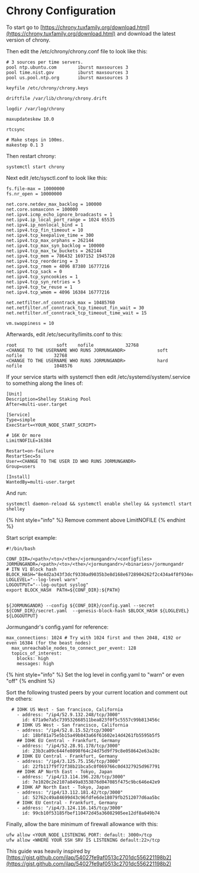 # Chrony Configuration

To start go to [https://chrony.tuxfamily.org/download.html](https://chrony.tuxfamily.org/download.html) and download the latest version of chrony.

Then edit the /etc/chrony/chrony.conf file to look like this:

```text
# 3 sources per time servers.
pool ntp.ubuntu.com        iburst maxsources 3
pool time.nist.gov         iburst maxsources 3
pool us.pool.ntp.org       iburst maxsources 3

keyfile /etc/chrony/chrony.keys

driftfile /var/lib/chrony/chrony.drift

logdir /var/log/chrony

maxupdateskew 10.0

rtcsync

# Make steps in 100ms.
makestep 0.1 3
```

Then restart chrony:

```text
systemctl start chrony
```

Next edit /etc/sysctl.conf to look like this:

```text
fs.file-max = 10000000
fs.nr_open = 10000000

net.core.netdev_max_backlog = 100000
net.core.somaxconn = 100000
net.ipv4.icmp_echo_ignore_broadcasts = 1
net.ipv4.ip_local_port_range = 1024 65535
net.ipv4.ip_nonlocal_bind = 1
net.ipv4.tcp_fin_timeout = 10
net.ipv4.tcp_keepalive_time = 300
net.ipv4.tcp_max_orphans = 262144
net.ipv4.tcp_max_syn_backlog = 100000
net.ipv4.tcp_max_tw_buckets = 262144
net.ipv4.tcp_mem = 786432 1697152 1945728
net.ipv4.tcp_reordering = 3
net.ipv4.tcp_rmem = 4096 87380 16777216
net.ipv4.tcp_sack = 0
net.ipv4.tcp_syncookies = 1
net.ipv4.tcp_syn_retries = 5
net.ipv4.tcp_tw_reuse = 1
net.ipv4.tcp_wmem = 4096 16384 16777216

net.netfilter.nf_conntrack_max = 10485760
net.netfilter.nf_conntrack_tcp_timeout_fin_wait = 30
net.netfilter.nf_conntrack_tcp_timeout_time_wait = 15

vm.swappiness = 10
```

Afterwards, edit /etc/security/limits.conf to this:

```text
root               soft    nofile            32768
<CHANGE TO THE USERNAME WHO RUNS JORMUNGANDR>            soft    nofile            32768
<CHANGE TO THE USERNAME WHO RUNS JORMUNGANDR>            hard    nofile            1048576
```

If your service starts with systemctl then edit /etc/systemd/system/.service to something along the lines of:

```text
[Unit]
Description=Shelley Staking Pool
After=multi-user.target

[Service]
Type=simple
ExecStart=<YOUR_NODE_START_SCRIPT>

# 16K Or more
LimitNOFILE=16384

Restart=on-failure
RestartSec=5s
User=<CHANGE TO THE USER ID WHO RUNS JORMUNGANDR>
Group=users

[Install]
WantedBy=multi-user.target
```

And run:

```text
systemctl daemon-reload && systemctl enable shelley && systemctl start shelley
```

{% hint style="info" %}
Remove comment above LimitNOFILE
{% endhint %}

Start script example:

```text
#!/bin/bash

CONF_DIR=/<path>/<to>/<the>/<jormungandr>/<configfiles>
JORMUNGANDR=/<path>/<to>/<the>/<jormungandr>/<binaries>/jormungandr
# ITN V1 Block hash
BLOCK_HASH="8e4d2a343f3dcf9330ad9035b3e8d168e6728904262f2c434a4f8f934ec7b676"
LOGLEVEL="--log-level warn"
LOGOUTPUT="--log-output syslog"
export BLOCK_HASH  PATH=${CONF_DIR}:${PATH}


${JORMUNGANDR} --config ${CONF_DIR}/config.yaml --secret ${CONF_DIR}/secret.yaml  --genesis-block-hash $BLOCK_HASH ${LOGLEVEL} ${LOGOUTPUT}
```

Jormungandr's config.yaml for reference:

```text
max_connections: 1024 # Try with 1024 first and then 2048, 4192 or even 16384 (for the beast nodes)
  max_unreachable_nodes_to_connect_per_event: 128
  topics_of_interest:
    blocks: high
    messages: high
```

{% hint style="info" %}
Set the log level in config.yaml to "warn" or even "off"
{% endhint %}

Sort the following trusted peers by your current location and comment out the others:

```text
  # IOHK US West - San francisco, California
    - address: "/ip4/52.9.132.248/tcp/3000"
      id: 671a9e7a5c739532668511bea823f0f5c5557c99b813456c
    # IOHK US West - San francisco, California
    - address: "/ip4/52.8.15.52/tcp/3000"
      id: 18bf81a75e5b15a49b843a66f61602e14d4261fb5595b5f5
    ## IOHK EU Central - Frankfurt, Germany
    - address: "/ip4/52.28.91.178/tcp/3000"
      id: 23b3ca09c644fe8098f64c24d75d9f79c8e058642e63a28c
    # IOHK EU Central - Frankfurt, Germany
    - address: "/ip4/3.125.75.156/tcp/3000"
      id: 22fb117f9f72f38b21bca5c0f069766c0d4327925d967791
    ## IOHK AP North East - Tokyo, Japan
    - address: "/ip4/13.114.196.228/tcp/3000"
      id: 7e1020c2e2107a849a8353876d047085f475c9bc646e42e9
    # IOHK AP North East - Tokyo, Japan
    - address: "/ip4/13.112.181.42/tcp/3000"
      id: 52762c49a84699d43c96fdfe6de18079fb2512077d6aa5bc
    # IOHK EU Central - Frankfurt, Germany
    - address: "/ip4/3.124.116.145/tcp/3000"
      id: 99cb10f53185fbef110472d45a36082905ee12df8a049b74
```

Finally, allow the bare minimum of firewall allowance with this:

```text
ufw allow <YOUR_NODE_LISTENING_PORT: default: 3000>/tcp
ufw allow <WHERE YOUR SSH SRV IS LISTENING default:22>/tcp
```

This guide was heavily inspired by [https://gist.github.com/ilap/54027fe9af0513c2701dc556221198b2](https://gist.github.com/ilap/54027fe9af0513c2701dc556221198b2)


